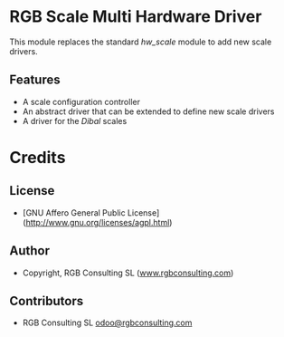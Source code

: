 RGB Scale Multi Hardware Driver
===============================

This module replaces the standard *hw_scale* module to add new scale drivers.

Features
--------

* A scale configuration controller 
* An abstract driver that can be extended to define new scale drivers
* A driver for the *Dibal* scales

Credits
=======

License
-------

* [GNU Affero General Public License] (http://www.gnu.org/licenses/agpl.html)

Author
------

* Copyright, RGB Consulting SL (www.rgbconsulting.com)

Contributors
------------

* RGB Consulting SL <odoo@rgbconsulting.com>

